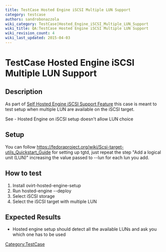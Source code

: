 ```yaml
---
title: TestCase Hosted Engine iSCSI Multiple LUN Support
category: testcase
authors: sandrobonazzola
wiki_category: TestCase|Hosted_Engine_iSCSI_Multiple_LUN_Support
wiki_title: QA:TestCase Hosted Engine iSCSI Multiple LUN Support
wiki_revision_count: 4
wiki_last_updated: 2015-04-03
---
```


# TestCase Hosted Engine iSCSI Multiple LUN Support

## Description

As part of [ Self Hosted Engine iSCSI Support Feature](Features/Self_Hosted_Engine_iSCSI_Support) this case is meant to test setup when multiple LUN are available on the iSCSI target.

See  - Hosted Engine on iSCSI setup doesn't allow LUN choice

## Setup

You can follow <https://fedoraproject.org/wiki/Scsi-target-utils_Quickstart_Guide> for setting up tgtd, just repeat the step "Add a logical unit (LUN)" increasing the value passed to --lun for each lun you add.

## How to test

1.  Install ovirt-hosted-engine-setup
2.  Run hosted-engine --deploy
3.  Select iSCSI storage
4.  Select the iSCSI target with multiple LUN

## Expected Results

*   Hosted engine setup should detect all the available LUNs and ask you which one has to be used

<Category:TestCase>
